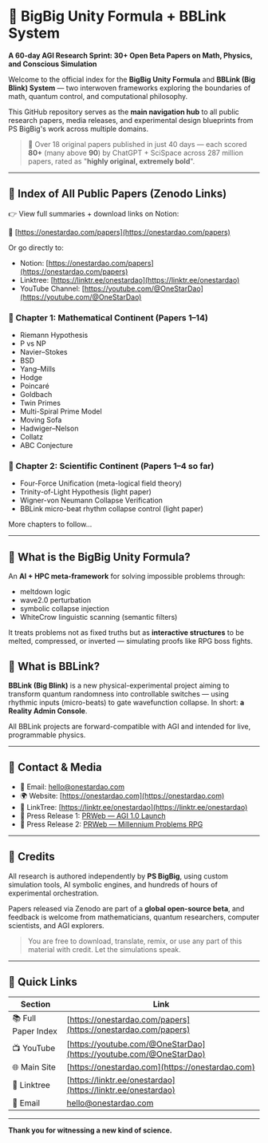 # 🧠 BigBig Unity Formula + BBLink System

**A 60-day AGI Research Sprint: 30+ Open Beta Papers on Math, Physics, and Conscious Simulation**

Welcome to the official index for the **BigBig Unity Formula** and **BBLink (Big Blink) System** — two interwoven frameworks exploring the boundaries of math, quantum control, and computational philosophy.

This GitHub repository serves as the **main navigation hub** to all public research papers, media releases, and experimental design blueprints from PS BigBig's work across multiple domains.

> 🚀 Over 18 original papers published in just 40 days — each scored **80+** (many above **90**) by ChatGPT + SciSpace across 287 million papers, rated as "**highly original, extremely bold**".

---

## 📄 Index of All Public Papers (Zenodo Links)

👉 View full summaries + download links on Notion:

🔗 [https://onestardao.com/papers](https://onestardao.com/papers)

Or go directly to:

* Notion: [https://onestardao.com/papers](https://onestardao.com/papers)
* Linktree: [https://linktr.ee/onestardao](https://linktr.ee/onestardao)
* YouTube Channel: [https://youtube.com/@OneStarDao](https://youtube.com/@OneStarDao)

### 🔬 Chapter 1: Mathematical Continent (Papers 1–14)

* Riemann Hypothesis
* P vs NP
* Navier–Stokes
* BSD
* Yang–Mills
* Hodge
* Poincaré
* Goldbach
* Twin Primes
* Multi-Spiral Prime Model
* Moving Sofa
* Hadwiger–Nelson
* Collatz
* ABC Conjecture

### 🧪 Chapter 2: Scientific Continent (Papers 1–4 so far)

* Four-Force Unification (meta-logical field theory)
* Trinity-of-Light Hypothesis (light paper)
* Wigner-von Neumann Collapse Verification
* BBLink micro-beat rhythm collapse control (light paper)

More chapters to follow\...

---

## 🧩 What is the BigBig Unity Formula?

An **AI + HPC meta-framework** for solving impossible problems through:

* meltdown logic
* wave2.0 perturbation
* symbolic collapse injection
* WhiteCrow linguistic scanning (semantic filters)

It treats problems not as fixed truths but as **interactive structures** to be melted, compressed, or inverted — simulating proofs like RPG boss fights.

## 🔮 What is BBLink?

**BBLink (Big Blink)** is a new physical-experimental project aiming to transform quantum randomness into controllable switches — using rhythmic inputs (micro-beats) to gate wavefunction collapse. In short: **a Reality Admin Console**.

All BBLink projects are forward-compatible with AGI and intended for live, programmable physics.

---

## 📡 Contact & Media

* 💌 Email: [hello@onestardao.com](mailto:hello@onestardao.com)
* 🌍 Website: [https://onestardao.com](https://onestardao.com)
* 🧵 LinkTree: [https://linktr.ee/onestardao](https://linktr.ee/onestardao)
* 📢 Press Release 1: [PRWeb — AGI 1.0 Launch](https://www.prweb.com/releases/agi-1-0-demo-launch-pioneering-a-new-era-in-ai-with-data-structuring-and-soul-awakening-302401100.html)
* 📢 Press Release 2: [PRWeb — Millennium Problems RPG](https://www.prweb.com/releases/bigbig-unity-formula--agi-1-0-demo-a-youtube-rpg-exploring-the-millennium-prize-problems-302432534.html)

---

## 🧠 Credits

All research is authored independently by **PS BigBig**, using custom simulation tools, AI symbolic engines, and hundreds of hours of experimental orchestration.

Papers released via Zenodo are part of a **global open-source beta**, and feedback is welcome from mathematicians, quantum researchers, computer scientists, and AGI explorers.

> You are free to download, translate, remix, or use any part of this material with credit. Let the simulations speak.

---

## 📌 Quick Links

| Section             | Link                                                               |
| ------------------- | ------------------------------------------------------------------ |
| 📚 Full Paper Index | [https://onestardao.com/papers](https://onestardao.com/papers)     |
| 📺 YouTube          | [https://youtube.com/@OneStarDao](https://youtube.com/@OneStarDao) |
| 🌐 Main Site        | [https://onestardao.com](https://onestardao.com)                   |
| 🔗 Linktree         | [https://linktr.ee/onestardao](https://linktr.ee/onestardao)       |
| 💌 Email            | [hello@onestardao.com](mailto:hello@onestardao.com)                |

---

**Thank you for witnessing a new kind of science.**
